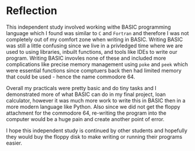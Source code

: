# Reflection

This independent study involved working withe BASIC programming language which I found was similar to `C` and `Fortran` and therefore I was not completely out of my comfort zone when writing in BASIC. Writing BASIC was still a little confusing since we live in a privledged time where we are used to using libraries, inbuilt functions, and tools like IDEs to write our program. Writing BASIC invovles none of these and included more complications like precise memory management using `poke` and `peek` which were essential functions since comptuers back then had limited memory that could be used - hence the name commodore 64. 

Overall my practicals were pretty basic and do tiny tasks and I demonstrated more of what BASIC can do in my final project, loan calculator, however it was much more work to write this in BASIC then in a more modern language like Python. Also since we did not get the floppy attachment for the commodore 64, re-writing the program into the computer would be a huge pain and create another point of error.

I hope this independent study is continued by other students and hopefully they would buy the floppy disk to make writing or running their programs easier.  
